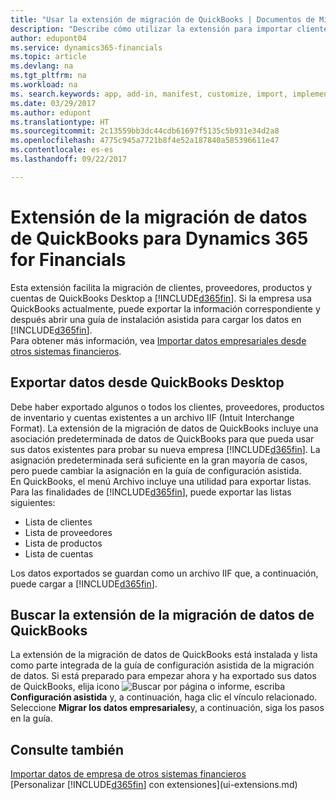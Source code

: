 ```yaml
---
title: "Usar la extensión de migración de QuickBooks | Documentos de Microsoft"
description: "Describe cómo utilizar la extensión para importar clientes, proveedores, productos y cuentas desde QuickBooks Desktop a Dynamics 365 for Financials."
author: edupont04
ms.service: dynamics365-financials
ms.topic: article
ms.devlang: na
ms.tgt_pltfrm: na
ms.workload: na
ms. search.keywords: app, add-in, manifest, customize, import, implement
ms.date: 03/29/2017
ms.author: edupont
ms.translationtype: HT
ms.sourcegitcommit: 2c13559bb3dc44cdb61697f5135c5b931e34d2a8
ms.openlocfilehash: 4775c945a7721b8f4e52a187840a585396611e47
ms.contentlocale: es-es
ms.lasthandoff: 09/22/2017

---
```

# <a name="the-quickbooks-data-migration-extension-for-dynamics-365-for-financials"></a>Extensión de la migración de datos de QuickBooks para Dynamics 365 for Financials
Esta extensión facilita la migración de clientes, proveedores, productos y cuentas de QuickBooks Desktop a [!INCLUDE[d365fin](includes/d365fin_md.md)]. Si la empresa usa QuickBooks actualmente, puede exportar la información correspondiente y después abrir una guía de instalación asistida para cargar los datos en [!INCLUDE[d365fin](includes/d365fin_md.md)].  
Para obtener más información, vea [Importar datos empresariales desde otros sistemas financieros](upload-data.md).

## <a name="exporting-data-from-quickbooks-desktop"></a>Exportar datos desde QuickBooks Desktop
Debe haber exportado algunos o todos los clientes, proveedores, productos de inventario y cuentas existentes a un archivo IIF (Intuit Interchange Format). La extensión de la migración de datos de QuickBooks incluye una asociación predeterminada de datos de QuickBooks para que pueda usar sus datos existentes para probar su nueva empresa [!INCLUDE[d365fin](includes/d365fin_md.md)]. La asignación predeterminada será suficiente en la gran mayoría de casos, pero puede cambiar la asignación en la guía de configuración asistida.  
En QuickBooks, el menú Archivo incluye una utilidad para exportar listas. Para las finalidades de [!INCLUDE[d365fin](includes/d365fin_md.md)], puede exportar las listas siguientes:

* Lista de clientes  
* Lista de proveedores  
* Lista de productos  
* Lista de cuentas  

Los datos exportados se guardan como un archivo IIF que, a continuación, puede cargar a [!INCLUDE[d365fin](includes/d365fin_md.md)].

## <a name="finding-the-quickbooks-data-migration-extension"></a>Buscar la extensión de la migración de datos de QuickBooks
La extensión de la migración de datos de QuickBooks está instalada y lista como parte integrada de la guía de configuración asistida de la migración de datos. Si está preparado para empezar ahora y ha exportado sus datos de QuickBooks, elija icono ![Buscar por página o informe](media/ui-search/search_small.png "icono Buscar por página o informe"), escriba **Configuración asistida** y, a continuación, haga clic el vínculo relacionado. Seleccione **Migrar los datos empresariales**y, a continuación, siga los pasos en la guía.  

## <a name="see-also"></a>Consulte también
[Importar datos de empresa de otros sistemas financieros](upload-data.md)  
[Personalizar [!INCLUDE[d365fin](includes/d365fin_md.md)] con extensiones](ui-extensions.md)  

